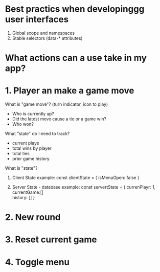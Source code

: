 # Best practics when developinggg user interfaces

1. Global scope and namespaces
2. Stable selectors (data-* attributes)


# What actions can a use take in my app?

# 1. Player an make a game move 
What is "game move"? (turn indicator, icon to play)
- Who is currently up?
- Did the latest move cause a tie or a game win?
- Who won?

What "state" do I need to track?
- current playe
- total wins by player
- total ties
- prior game history

What is "state"?
1. Client State 
example: 
const clientState = {
    isMenuOpen: false
}

2. Server State - database
example:
const servertState = {
   currenPlayr: 1,
   currentGame:[]   
   history: []
}




# 2. New round
# 3. Reset current game
# 4. Toggle menu
